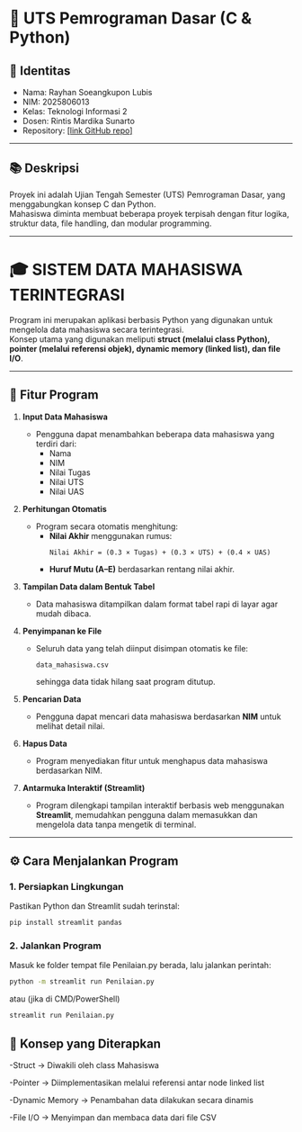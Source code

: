 # 🧠 UTS Pemrograman Dasar (C & Python)

## 👤 Identitas
- Nama: Rayhan Soeangkupon Lubis
- NIM: 2025806013
- Kelas: Teknologi Informasi 2
- Dosen: Rintis Mardika Sunarto
- Repository: [\[link GitHub repo\]](https://github.com/cryptzoa/UTS_PemrogramDasar_Rayhan-Lubis_2025806013.git)

---

## 📚 Deskripsi
Proyek ini adalah Ujian Tengah Semester (UTS) Pemrograman Dasar, yang menggabungkan konsep C dan Python.  
Mahasiswa diminta membuat beberapa proyek terpisah dengan fitur logika, struktur data, file handling, dan modular programming.

---
# 🎓 SISTEM DATA MAHASISWA TERINTEGRASI

Program ini merupakan aplikasi berbasis Python yang digunakan untuk mengelola data mahasiswa secara terintegrasi.  
Konsep utama yang digunakan meliputi **struct (melalui class Python), pointer (melalui referensi objek), dynamic memory (linked list), dan file I/O**.

---

## 🧩 Fitur Program

1. **Input Data Mahasiswa**
   - Pengguna dapat menambahkan beberapa data mahasiswa yang terdiri dari:
     - Nama
     - NIM
     - Nilai Tugas
     - Nilai UTS
     - Nilai UAS

2. **Perhitungan Otomatis**
   - Program secara otomatis menghitung:
     - **Nilai Akhir** menggunakan rumus:
       ```
       Nilai Akhir = (0.3 × Tugas) + (0.3 × UTS) + (0.4 × UAS)
       ```
     - **Huruf Mutu (A–E)** berdasarkan rentang nilai akhir.

3. **Tampilan Data dalam Bentuk Tabel**
   - Data mahasiswa ditampilkan dalam format tabel rapi di layar agar mudah dibaca.

4. **Penyimpanan ke File**
   - Seluruh data yang telah diinput disimpan otomatis ke file:
     ```
     data_mahasiswa.csv
     ```
     sehingga data tidak hilang saat program ditutup.

5. **Pencarian Data**
   - Pengguna dapat mencari data mahasiswa berdasarkan **NIM** untuk melihat detail nilai.

6. **Hapus Data**
   - Program menyediakan fitur untuk menghapus data mahasiswa berdasarkan NIM.

7. **Antarmuka Interaktif (Streamlit)**
   - Program dilengkapi tampilan interaktif berbasis web menggunakan **Streamlit**, memudahkan pengguna dalam memasukkan dan mengelola data tanpa mengetik di terminal.

---

## ⚙️ Cara Menjalankan Program

### 1. Persiapkan Lingkungan
Pastikan Python dan Streamlit sudah terinstal:
```bash
pip install streamlit pandas
```
### 2. Jalankan Program
Masuk ke folder tempat file Penilaian.py berada, lalu jalankan perintah:
```bash
python -m streamlit run Penilaian.py
```
atau (jika di CMD/PowerShell)
```bash
streamlit run Penilaian.py
```

## 🧠 Konsep yang Diterapkan

   -Struct → Diwakili oleh class Mahasiswa

   -Pointer → Diimplementasikan melalui referensi antar node linked list

   -Dynamic Memory → Penambahan data dilakukan secara dinamis

   -File I/O → Menyimpan dan membaca data dari file CSV